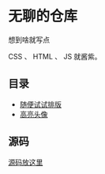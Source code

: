 # 无聊的仓库
想到啥就写点

CSS 、 HTML 、 JS 就酱紫。 

## 目录
- [随便试试排版](./design/)
- [高亮头像](./avator/)

## 源码
[源码放这里](https://github.com/codog-in-github/css-try)
